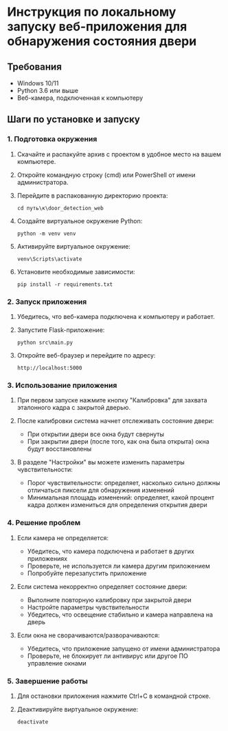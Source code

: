 # Инструкция по локальному запуску веб-приложения для обнаружения состояния двери

## Требования
- Windows 10/11
- Python 3.6 или выше
- Веб-камера, подключенная к компьютеру

## Шаги по установке и запуску

### 1. Подготовка окружения

1. Скачайте и распакуйте архив с проектом в удобное место на вашем компьютере.

2. Откройте командную строку (cmd) или PowerShell от имени администратора.

3. Перейдите в распакованную директорию проекта:
   ```
   cd путь\к\door_detection_web
   ```

4. Создайте виртуальное окружение Python:
   ```
   python -m venv venv
   ```

5. Активируйте виртуальное окружение:
   ```
   venv\Scripts\activate
   ```

6. Установите необходимые зависимости:
   ```
   pip install -r requirements.txt
   ```

### 2. Запуск приложения

1. Убедитесь, что веб-камера подключена к компьютеру и работает.

2. Запустите Flask-приложение:
   ```
   python src\main.py
   ```

3. Откройте веб-браузер и перейдите по адресу:
   ```
   http://localhost:5000
   ```

### 3. Использование приложения

1. При первом запуске нажмите кнопку "Калибровка" для захвата эталонного кадра с закрытой дверью.

2. После калибровки система начнет отслеживать состояние двери:
   - При открытии двери все окна будут свернуты
   - При закрытии двери (после того, как она была открыта) окна будут восстановлены

3. В разделе "Настройки" вы можете изменить параметры чувствительности:
   - Порог чувствительности: определяет, насколько сильно должны отличаться пиксели для обнаружения изменений
   - Минимальная площадь изменений: определяет, какой процент кадра должен измениться для определения открытия двери

### 4. Решение проблем

1. Если камера не определяется:
   - Убедитесь, что камера подключена и работает в других приложениях
   - Проверьте, не используется ли камера другим приложением
   - Попробуйте перезапустить приложение

2. Если система некорректно определяет состояние двери:
   - Выполните повторную калибровку при закрытой двери
   - Настройте параметры чувствительности
   - Убедитесь, что освещение стабильно и камера направлена на дверь

3. Если окна не сворачиваются/разворачиваются:
   - Убедитесь, что приложение запущено от имени администратора
   - Проверьте, не блокирует ли антивирус или другое ПО управление окнами

### 5. Завершение работы

1. Для остановки приложения нажмите Ctrl+C в командной строке.

2. Деактивируйте виртуальное окружение:
   ```
   deactivate
   ```
